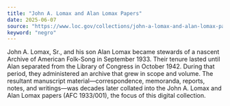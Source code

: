 ```yaml
---
title: "John A. Lomax and Alan Lomax Papers"
date: 2025-06-07
source: "https://www.loc.gov/collections/john-a-lomax-and-alan-lomax-papers/about-this-collection/"
keyword: "negro"
---
```


John A. Lomax, Sr., and his son Alan Lomax became stewards of a nascent Archive of American Folk-Song in September 1933. Their tenure lasted until Alan separated from the Library of Congress in October 1942. During that period, they administered an archive that grew in scope and volume. The resultant manuscript material—correspondence, memoranda, reports, notes, and writings—was decades later collated into the John A. Lomax and Alan Lomax papers (AFC 1933/001), the focus of this digital collection.

